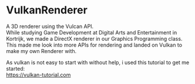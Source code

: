 # VulkanRenderer
A 3D renderer using the Vulcan API.  
While studying Game Development at Digital Arts and Entertainment in Kortrijk, we made a DirectX renderer in our Graphics Programming class.  
This made me look into more APIs for rendering and landed on Vulkan to make my own Renderer with.  


As vulkan is not easy to start with without help, i used this tutorial to get me started:  
https://vulkan-tutorial.com

